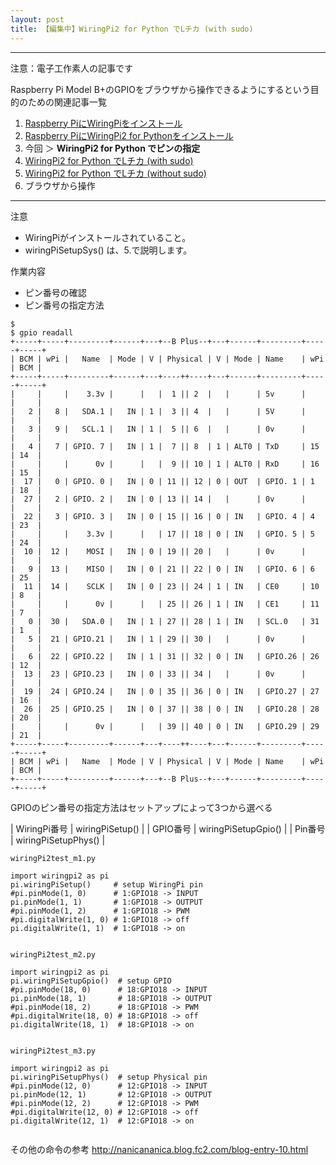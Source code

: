 ```yaml
---
layout: post
title: 【編集中】WiringPi2 for Python でLチカ (with sudo)
---
```


------------------------------------
注意：電子工作素人の記事です

Raspberry Pi Model B+のGPIOをブラウザから操作できるようにするという目的のための関連記事一覧

1. [Raspberry PiにWiringPiをインストール](../000000/)
2. [Raspberry PiにWiringPi2 for Pythonをインストール](../000001/)
3. 今回 ＞ __WiringPi2 for Python でピンの指定__
4. [WiringPi2 for Python でLチカ (with sudo)](../000003/)
5. [WiringPi2 for Python でLチカ (without sudo)](../000004/)
6. ブラウザから操作

------------------------------------
注意

+ WiringPiがインストールされていること。
+ wiringPiSetupSys() は、5.で説明します。

作業内容

+ ピン番号の確認
+ ピン番号の指定方法

```
$
$ gpio readall
+-----+-----+---------+------+---+--B Plus--+---+------+---------+-----+-----+
| BCM | wPi |   Name  | Mode | V | Physical | V | Mode | Name    | wPi | BCM |
+-----+-----+---------+------+---+----++----+---+------+---------+-----+-----+
|     |     |    3.3v |      |   |  1 || 2  |   |      | 5v      |     |     |
|   2 |   8 |   SDA.1 |   IN | 1 |  3 || 4  |   |      | 5V      |     |     |
|   3 |   9 |   SCL.1 |   IN | 1 |  5 || 6  |   |      | 0v      |     |     |
|   4 |   7 | GPIO. 7 |   IN | 1 |  7 || 8  | 1 | ALT0 | TxD     | 15  | 14  |
|     |     |      0v |      |   |  9 || 10 | 1 | ALT0 | RxD     | 16  | 15  |
|  17 |   0 | GPIO. 0 |   IN | 0 | 11 || 12 | 0 | OUT  | GPIO. 1 | 1   | 18  |
|  27 |   2 | GPIO. 2 |   IN | 0 | 13 || 14 |   |      | 0v      |     |     |
|  22 |   3 | GPIO. 3 |   IN | 0 | 15 || 16 | 0 | IN   | GPIO. 4 | 4   | 23  |
|     |     |    3.3v |      |   | 17 || 18 | 0 | IN   | GPIO. 5 | 5   | 24  |
|  10 |  12 |    MOSI |   IN | 0 | 19 || 20 |   |      | 0v      |     |     |
|   9 |  13 |    MISO |   IN | 0 | 21 || 22 | 0 | IN   | GPIO. 6 | 6   | 25  |
|  11 |  14 |    SCLK |   IN | 0 | 23 || 24 | 1 | IN   | CE0     | 10  | 8   |
|     |     |      0v |      |   | 25 || 26 | 1 | IN   | CE1     | 11  | 7   |
|   0 |  30 |   SDA.0 |   IN | 1 | 27 || 28 | 1 | IN   | SCL.0   | 31  | 1   |
|   5 |  21 | GPIO.21 |   IN | 1 | 29 || 30 |   |      | 0v      |     |     |
|   6 |  22 | GPIO.22 |   IN | 1 | 31 || 32 | 0 | IN   | GPIO.26 | 26  | 12  |
|  13 |  23 | GPIO.23 |   IN | 0 | 33 || 34 |   |      | 0v      |     |     |
|  19 |  24 | GPIO.24 |   IN | 0 | 35 || 36 | 0 | IN   | GPIO.27 | 27  | 16  |
|  26 |  25 | GPIO.25 |   IN | 0 | 37 || 38 | 0 | IN   | GPIO.28 | 28  | 20  |
|     |     |      0v |      |   | 39 || 40 | 0 | IN   | GPIO.29 | 29  | 21  |
+-----+-----+---------+------+---+----++----+---+------+---------+-----+-----+
| BCM | wPi |   Name  | Mode | V | Physical | V | Mode | Name    | wPi | BCM |
+-----+-----+---------+------+---+--B Plus--+---+------+---------+-----+-----+

```

GPIOのピン番号の指定方法はセットアップによって3つから選べる

| WiringPi番号 | wiringPiSetup()     |
| GPIO番号     | wiringPiSetupGpio() |
| Pin番号      | wiringPiSetupPhys() |


```
wiringPi2test_m1.py

import wiringpi2 as pi
pi.wiringPiSetup()     # setup WiringPi pin
#pi.pinMode(1, 0)      # 1:GPIO18 -> INPUT
pi.pinMode(1, 1)       # 1:GPIO18 -> OUTPUT
#pi.pinMode(1, 2)      # 1:GPIO18 -> PWM
#pi.digitalWrite(1, 0) # 1:GPIO18 -> off
pi.digitalWrite(1, 1)  # 1:GPIO18 -> on


wiringPi2test_m2.py

import wiringpi2 as pi
pi.wiringPiSetupGpio()  # setup GPIO
#pi.pinMode(18, 0)      # 18:GPIO18 -> INPUT
pi.pinMode(18, 1)       # 18:GPIO18 -> OUTPUT
#pi.pinMode(18, 2)      # 18:GPIO18 -> PWM
#pi.digitalWrite(18, 0) # 18:GPIO18 -> off
pi.digitalWrite(18, 1)  # 18:GPIO18 -> on


wiringPi2test_m3.py

import wiringpi2 as pi
pi.wiringPiSetupPhys()  # setup Physical pin
#pi.pinMode(12, 0)      # 12:GPIO18 -> INPUT
pi.pinMode(12, 1)       # 12:GPIO18 -> OUTPUT
#pi.pinMode(12, 2)      # 12:GPIO18 -> PWM
#pi.digitalWrite(12, 0) # 12:GPIO18 -> off
pi.digitalWrite(12, 1)  # 12:GPIO18 -> on


```

その他の命令の参考
http://nanicananica.blog.fc2.com/blog-entry-10.html
